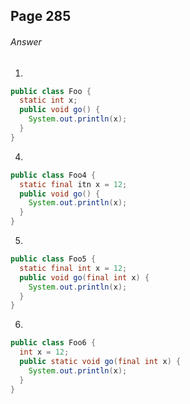 ## Page 285
###### Answer

1.
```java
public class Foo {
  static int x;
  public void go() {
    System.out.println(x);
  }
}
```

4.
```java
public class Foo4 {
  static final itn x = 12;
  public void go() {
    System.out.println(x);
  }
}
```

5.
```java
public class Foo5 {
  static final int x = 12;
  public void go(final int x) {
    System.out.println(x);
  }
}
```

6.
```java
public class Foo6 {
  int x = 12;
  public static void go(final int x) {
    System.out.println(x);
  }
}
```
